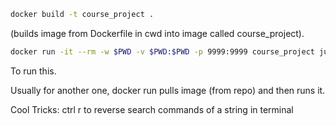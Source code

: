 ```bash
docker build -t course_project .
```

(builds image from Dockerfile in cwd into image called course_project).


```bash
docker run -it --rm -w $PWD -v $PWD:$PWD -p 9999:9999 course_project jupyter lab --port 9999
```

To run this.

Usually for another one, docker run pulls image (from repo) and then runs it.


Cool Tricks:
ctrl r to reverse search commands of a string in terminal
